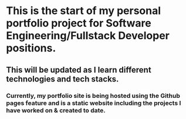 # This is the start of my personal portfolio project for Software Engineering/Fullstack Developer positions.
## This will be updated as I learn different technologies and tech stacks.
### Currently, my portfolio site is being hosted using the Github pages feature and is a static website including the projects I have worked on & created to date.